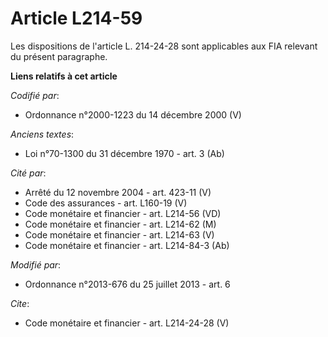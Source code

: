 # Article L214-59

Les dispositions de l'article L. 214-24-28 sont applicables aux FIA relevant du présent paragraphe.

**Liens relatifs à cet article**

_Codifié par_:

  - Ordonnance n°2000-1223 du 14 décembre 2000 (V)

_Anciens textes_:

  - Loi n°70-1300 du 31 décembre 1970 - art. 3 (Ab)

_Cité par_:

  - Arrêté du 12 novembre 2004 - art. 423-11 (V)
  - Code des assurances - art. L160-19 (V)
  - Code monétaire et financier - art. L214-56 (VD)
  - Code monétaire et financier - art. L214-62 (M)
  - Code monétaire et financier - art. L214-63 (V)
  - Code monétaire et financier - art. L214-84-3 (Ab)

_Modifié par_:

  - Ordonnance n°2013-676 du 25 juillet 2013 - art. 6

_Cite_:

  - Code monétaire et financier - art. L214-24-28 (V)
